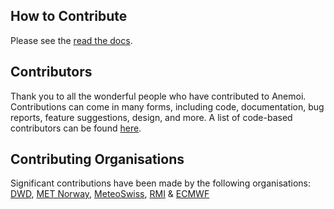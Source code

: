 ## How to Contribute

Please see the [read the docs](https://anemoi-training.readthedocs.io/en/latest/dev/contributing.html).


## Contributors

Thank you to all the wonderful people who have contributed to Anemoi. Contributions can come in many forms, including code, documentation, bug reports, feature suggestions, design, and more. A list of code-based contributors can be found [here](https://github.com/ecmwf/anemoi-registry/graphs/contributors).


## Contributing Organisations

Significant contributions have been made by the following organisations: [DWD](https://www.dwd.de/), [MET Norway](https://www.met.no/), [MeteoSwiss](https://www.meteoswiss.admin.ch/), [RMI](https://www.meteo.be/) & [ECMWF](https://www.ecmwf.int/)
